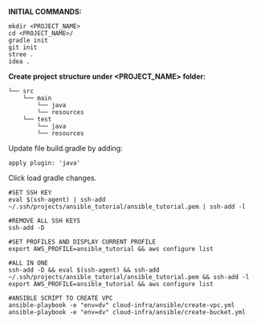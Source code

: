 

**INITIAL COMMANDS:**

```shell
mkdir <PROJECT_NAME>
cd <PROJECT_NAME>/
gradle init
git init
stree .
idea .
```

**Create project structure under <PROJECT_NAME> folder:**

```shell
└── src
    └── main
        └── java    
        └── resources
    └── test
        └── java    
        └── resources
```


Update file build.gradle by adding:
```shell
apply plugin: 'java'
```
Click load gradle changes. 


```shell
#SET SSH KEY 
eval $(ssh-agent) | ssh-add ~/.ssh/projects/ansible_tutorial/ansible_tutorial.pem | ssh-add -l

#REMOVE ALL SSH KEYS
ssh-add -D

#SET PROFILES AND DISPLAY CURRENT PROFILE
export AWS_PROFILE=ansible_tutorial && aws configure list

#ALL IN ONE
ssh-add -D && eval $(ssh-agent) && ssh-add ~/.ssh/projects/ansible_tutorial/ansible_tutorial.pem && ssh-add -l 
export AWS_PROFILE=ansible_tutorial && aws configure list

```

```shell
#ANSIBLE SCRIPT TO CREATE VPC
ansible-playbook -e "env=dv" cloud-infra/ansible/create-vpc.yml
ansible-playbook -e "env=dv" cloud-infra/ansible/create-bucket.yml

```

